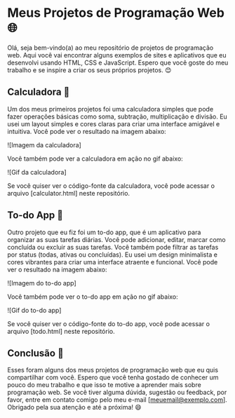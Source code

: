 # Meus Projetos de Programação Web 🌐

Olá, seja bem-vindo(a) ao meu repositório de projetos de programação web. Aqui você vai encontrar alguns exemplos de sites e aplicativos que eu desenvolvi usando HTML, CSS e JavaScript. Espero que você goste do meu trabalho e se inspire a criar os seus próprios projetos. 😊

## Calculadora 🧮

Um dos meus primeiros projetos foi uma calculadora simples que pode fazer operações básicas como soma, subtração, multiplicação e divisão. Eu usei um layout simples e cores claras para criar uma interface amigável e intuitiva. Você pode ver o resultado na imagem abaixo:

![Imagem da calculadora]

Você também pode ver a calculadora em ação no gif abaixo:

![Gif da calculadora]

Se você quiser ver o código-fonte da calculadora, você pode acessar o arquivo [calculator.html] neste repositório.

## To-do App 📝

Outro projeto que eu fiz foi um to-do app, que é um aplicativo para organizar as suas tarefas diárias. Você pode adicionar, editar, marcar como concluída ou excluir as suas tarefas. Você também pode filtrar as tarefas por status (todas, ativas ou concluídas). Eu usei um design minimalista e cores vibrantes para criar uma interface atraente e funcional. Você pode ver o resultado na imagem abaixo:

![Imagem do to-do app]

Você também pode ver o to-do app em ação no gif abaixo:

![Gif do to-do app]

Se você quiser ver o código-fonte do to-do app, você pode acessar o arquivo [todo.html] neste repositório.

## Conclusão 🎉

Esses foram alguns dos meus projetos de programação web que eu quis compartilhar com você. Espero que você tenha gostado de conhecer um pouco do meu trabalho e que isso te motive a aprender mais sobre programação web. Se você tiver alguma dúvida, sugestão ou feedback, por favor, entre em contato comigo pelo meu e-mail [meuemail@exemplo.com]. Obrigado pela sua atenção e até a próxima! 😄